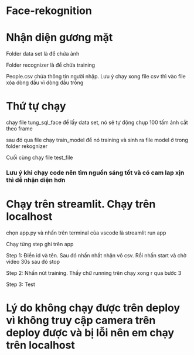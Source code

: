 # Face-rekognition
<h1>Nhận diện gương mặt</h1>
<p>Folder data set là để chứa ảnh</p>
<p>Folder recognizer là để chứa training</p>
<p>People.csv chứa thông tin người nhập. Lưu ý chạy xong file csv thì vào file xóa dòng đầu vì dòng đầu trống</p>
<h1>Thứ tự chạy</h1>
<p>chạy file tung_sql_face để lấy data set, nó sẽ tự động chụp 100 tấm ảnh cắt theo frame</p>
<p>sau đó qua file chạy train_model để nó training và sinh ra file model ở trong folder rekognizer</p>
<p>Cuối cùng chạy file test_file</p>
<h3>Lưu ý khi chạy code nên tìm nguồn sáng tốt và có cam lap xịn thì dễ nhận diện hơn</h3>
<h1>Chạy trên streamlit. Chạy trên localhost</h1>
<p>chọn app.py và nhấn trên terminal của vscode là streamlit run app</p>
<p>Chạy từng step ghi trên app</p>
<p>Step 1: Điền id và tên. Sau đó nhấn nhất nhận vô csv. Rồi nhấn start và chờ video 30s sau đó stop</p>
<p>Step 2: Nhấn nút training. Thấy chữ running trên chạy xong r qua bước 3</p>
<p>Step 3: Test</p>
<h1>Lý do không chạy được trên deploy vì không truy cập camera trên deploy được và bị lỗi nên em chạy trên localhost</h1>
